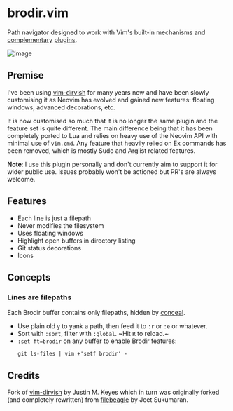 brodir.vim
===========

Path navigator designed to work with Vim's built-in mechanisms and
[complementary](https://github.com/tpope/vim-eunuch)
[plugins](https://github.com/tpope/vim-unimpaired).

![image](https://user-images.githubusercontent.com/7904185/174033682-84ec8f72-76f8-4c49-b307-3e781755837d.png)

Premise
-------

I've been using [vim-dirvish](https://github.com/justinmk/vim-dirvish)
for many years now and have been slowly customising it as Neovim has
evolved and gained new features: floating windows, advanced decorations, etc.

It is now customised so much that it is no longer the same plugin and the
feature set is quite different.
The main difference being that it has been completely ported to Lua and relies
on heavy use of the Neovim API with minimal use of `vim.cmd`.
Any feature that heavily relied on Ex commands has been removed, which is
mostly Sudo and Arglist related features.

**Note**: I use this plugin personally and don't currently aim to support it
for wider public use.
Issues probably won't be actioned but PR's are always welcome.


Features
--------

- Each line is just a filepath
- Never modifies the filesystem
- Uses floating windows
- Highlight open buffers in directory listing
- Git status decorations
- Icons

Concepts
--------

### Lines are filepaths

Each Brodir buffer contains only filepaths, hidden by [conceal](https://neovim.io/doc/user/syntax.html#conceal).

- Use plain old `y` to yank a path, then feed it to `:r` or `:e` or whatever.
- Sort with `:sort`, filter with `:global`. ~Hit `R` to reload.~
- `:set ft=brodir` on any buffer to enable Brodir features:
  ```
  git ls-files | vim +'setf brodir' -
  ```

Credits
-------

Fork of [vim-dirvish](https://github.com/justinmk/vim-dirvish) by Justin M. Keyes
which in turn was originally forked (and completely rewritten) from
[filebeagle](https://github.com/jeetsukumaran/vim-filebeagle) by Jeet Sukumaran.
